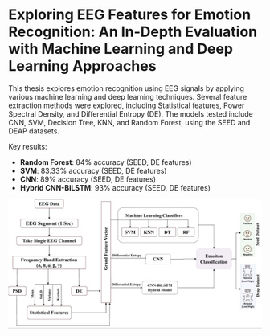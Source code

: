 # Exploring EEG Features for Emotion Recognition: An In-Depth Evaluation with Machine Learning and Deep Learning Approaches

This thesis explores emotion recognition using EEG signals by applying various machine learning and deep learning techniques. Several feature extraction methods were explored, including Statistical features, Power Spectral Density, and Differential Entropy (DE). The models tested include CNN, SVM, Decision Tree, KNN, and Random Forest, using the SEED and DEAP datasets.

Key results:
- **Random Forest**: 84% accuracy (SEED, DE features)
- **SVM**: 83.33% accuracy (SEED, DE features)
- **CNN**: 89% accuracy (SEED, DE features)
- **Hybrid CNN-BiLSTM**: 93% accuracy (SEED, DE features)

![My Proposed Workflow](Proposed-workflow.jpg)
